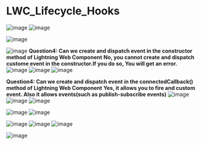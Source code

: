 # LWC_Lifecycle_Hooks

![image](https://github.com/user-attachments/assets/1a2a8f8a-9624-48b1-8151-2ecc3409b635)
![image](https://github.com/user-attachments/assets/703e900d-b096-438d-818c-071903551eae)

![image](https://github.com/user-attachments/assets/b766685d-b3ee-4951-aa6e-a7700436e661)

![image](https://github.com/user-attachments/assets/40b7c0e9-e440-4de7-83ab-657b4da4b44b)
**Question4: Can we create and dispatch event in the constructor method of Lightning Web Component**
**No, you cannot create and dispatch custome event in the constructor.If you do so, You will get an error.**
![image](https://github.com/user-attachments/assets/4b30ccd6-9918-449f-b4ef-e881b3a97e2c)
![image](https://github.com/user-attachments/assets/3c381dde-c16c-4e39-ad10-e981134fb127)
![image](https://github.com/user-attachments/assets/ea1393fc-1ede-4b01-a0e0-f0fd7ba11f4b)

**Question4: Can we create and dispatch event in the connectedCallback() method of Lightning Web Component**
**Yes, it allows you to fire and custom event. Also it allows events(such as publish-subscribe events)**
![image](https://github.com/user-attachments/assets/3fab2f31-fd03-433f-b91a-d438c8ffd586)
![image](https://github.com/user-attachments/assets/08c31e16-c9bb-47a1-be0d-a08cf51d93b6)
![image](https://github.com/user-attachments/assets/03737ce3-1d10-40e1-be7b-b4323d047bf1)

![image](https://github.com/user-attachments/assets/5a17b4e0-dfb8-4a43-b13d-d320dbf0c6df)
![image](https://github.com/user-attachments/assets/30f68772-1eff-4954-ab5e-478169049020)

![image](https://github.com/user-attachments/assets/4713d33c-7a90-4ba1-a460-d71d3ee58478)
![image](https://github.com/user-attachments/assets/e5fa3815-62ff-447f-8214-b5ce8f1e1e04)
![image](https://github.com/user-attachments/assets/90e156c9-972e-44d6-8858-1551d8a99280)

![image](https://github.com/user-attachments/assets/9733d2ce-90d1-466b-973f-7acbcf660b61)
